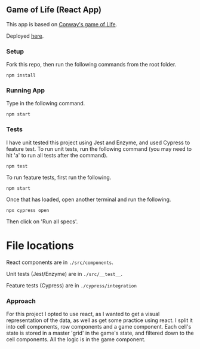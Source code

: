 ## Game of Life (React App)

This app is based on [Conway's game of Life](https://en.wikipedia.org/wiki/Conway%27s_Game_of_Life).

Deployed [here](http://www.disco-computer.com/game-of-life).

### Setup

Fork this repo, then run the following commands from the root folder.

`npm install`

### Running App

Type in the following command.

`npm start`

### Tests

I have unit tested this project using Jest and Enzyme, and used Cypress to feature test. To run unit tests, run the following command (you may need to hit 'a' to run all tests after the command).

`npm test`

To run feature tests, first run the following.

`npm start`

Once that has loaded, open another terminal and run the following.

`npx cypress open`

Then click on 'Run all specs'.

# File locations

React components are in `./src/components`.

Unit tests (Jest/Enzyme) are in `./src/__test__`.

Feature tests (Cypress) are in `./cypress/integration`

### Approach

For this project I opted to use react, as I wanted to get a visual representation of the data, as well as get some practice using react. I split it into cell components, row components and a game component. Each cell's state is stored in a master 'grid' in the game's state, and filtered down to the cell components. All the logic is in the game component.
